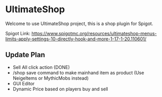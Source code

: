 # UltimateShop

Welcome to use UltimateShop project, this is a shop plugin for Spigot.

Spigot Link: https://www.spigotmc.org/resources/ultimateshop-menus-limits-apply-settings-10-directly-hook-and-more-1-17-1-20.110601/

## Update Plan
- Sell All click action (DONE)
- /shop save command to make mainhand item as product (Use NeigeItems or MythicMobs instead)
- GUI Editor
- Dynamic Price based on players buy and sell 
